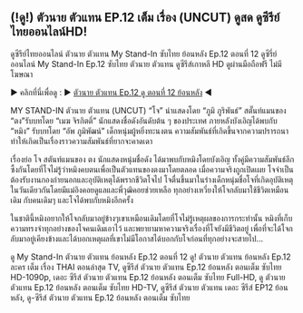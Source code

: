 ## (!ดู!) ตัวนาย ตัวแทน EP.12 เต็ม เรื่อง (UNCUT) ดูสด ดูซีรีย์ไทยออนไลน์HD!

ดูซีรีย์ไทยออนไลน์ ตัวนาย ตัวแทน My Stand-In ซับไทย ย้อนหลัง Ep.12 ตอนที่ 12 ดูซีรี่ย์ออนไลน์ My Stand-In Ep.12 ซับไทย ตัวนาย ตัวแทน ดูซีรีส์เกาหลี HD ดูผ่านมือถือฟรี ไม่มีโฆษณา

▶ คลิกที่นี่เพื่อดู : ▶ [ตัวนาย ตัวแทน Ep.12 ดู ตอนที่ 12 ย้อนหลัง](https://mysinth.github.io/mystandinep12/) ◀

MY STAND-IN ตัวนาย ตัวแทน (UNCUT) “โจ” นำแสดงโดย “ภูมิ ภูริพันธ์” สตั๊นท์แมนของ “ตง”รับบทโดย “เมฆ จิรกิตติ์” นักแสดงชื่อดังอันดับต้น ๆ ของประเทศ ภายหลังบังเอิญได้พบกับ “หมิง” รับบทโดย “อัพ ภูมิพัฒน์” เด็กหนุ่มผู้หยิ่งทะนงตน ความสัมพันธ์ที่เกิดขึ้นจากความปรารถนา ทำให้เกิดเป็นเรื่องราวความสัมพันธ์ที่ยากจะคาดเดา

เรื่องย่อ โจ สตันท์แมนของ ตง นักแสดงหนุ่มชื่อดัง ได้มาพบกับหมิงโดยบังเอิญ ทั้งคู่มีความสัมพันธ์ลึกซึ้งกันโดยที่โจไม่รู้ว่าหมิงคบตนเพื่อเป็นตัวแทนของตงมาโดยตลอด เมื่อความจริงถูกเปิดเผย โจจำเป็นต้องรับงานกองถ่ายนอกและอุบัติเหตุได้พรากชีวิตโจไป โจตื่นขึ้นมาในร่างเด็กหนุ่มชื่อโจที่เกิดอุบัติเหตุในวันเดียวกันโดยมีแม่อิงคอยดูแลและพี่วุฒิคอยช่วยเหลือ ทุกอย่างเหวี่ยงให้โจกลับมาใช้ชีวิตเหมือนเดิม กับคนเดิมๆ และโจได้พบกับหมิงอีกครั้ง

ในชาตินี้หมิงอยากให้โจกลับมาอยู่ข้างๆเขาเหมือนเดิมโดยที่โจไม่รู้เหตุผลของการกระทำนั้น หมิงที่เก็บความทรงจำทุกอย่างของโจคนเดิมเอาไว้ และพยายามหาความจริงเรื่องที่โจยังมีชีวิตอยู่ เพื่อที่จะได้โจกลับมาอยู่เคียงข้างและได้บอกเหตุผลที่เขาไม่มีโอกาสได้บอกกับโจก่อนที่ทุกอย่างจะสายไป…

ดู My Stand-In ตัวนาย ตัวแทน ย้อนหลัง Ep.12 ตอนที่ 12 ดู! ตัวนาย ตัวแทน ย้อนหลัง Ep.12 ละคร เต็ม เรื่อง THAI ตอนล่าสุด TV, ดูซีรีส์ ตัวนาย ตัวแทน Ep.12 ย้อนหลัง ตอนเต็ม ซับไทย HD-1090p, เดอะ ซีรีส์ ตัวนาย ตัวแทน Ep.12 ย้อนหลัง ตอนเต็ม ซับไทย Full-HD, ดู ตัวนาย ตัวแทน Ep.12 ย้อนหลัง ตอนเต็ม ซับไทย HD-TV, ดูซีรีส์ ตัวนาย ตัวแทน เดอะ ซีรีส์ EP12 ย้อนหลัง, ดู-ซีรีส์ ตัวนาย ตัวแทน Ep.12 ย้อนหลัง ตอนเต็ม ซับไทย
